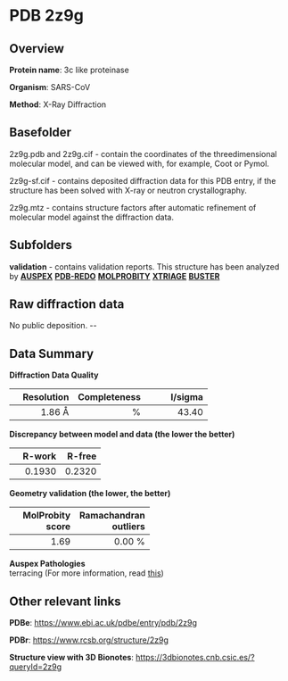 # PDB 2z9g

## Overview

**Protein name**: 3c like proteinase

**Organism**: SARS-CoV

**Method**: X-Ray Diffraction

## Basefolder

2z9g.pdb and 2z9g.cif - contain the coordinates of the threedimensional molecular model, and can be viewed with, for example, Coot or Pymol.

2z9g-sf.cif - contains deposited diffraction data for this PDB entry, if the structure has been solved with X-ray or neutron crystallography.

2z9g.mtz - contains structure factors after automatic refinement of molecular model against the diffraction data.

## Subfolders





**validation** - contains validation reports. This structure has been analyzed by [**AUSPEX**](https://github.com/thorn-lab/coronavirus_structural_task_force/tree/master/pdb/3c_like_proteinase/SARS-CoV/2z9g/validation/auspex) [**PDB-REDO**](https://github.com/thorn-lab/coronavirus_structural_task_force/tree/master/pdb/3c_like_proteinase/SARS-CoV/2z9g/validation/pdb-redo) [**MOLPROBITY**](https://github.com/thorn-lab/coronavirus_structural_task_force/tree/master/pdb/3c_like_proteinase/SARS-CoV/2z9g/validation/molprobity) [**XTRIAGE**](https://github.com/thorn-lab/coronavirus_structural_task_force/blob/master/pdb/3c_like_proteinase/SARS-CoV/2z9g/validation/Xtriage_output.log) [**BUSTER**](https://www.globalphasing.com/buster/wiki/index.cgi?Covid19Pdb2Z9G)

## Raw diffraction data

No public deposition. --<br> 

## Data Summary
**Diffraction Data Quality**

|   | Resolution | Completeness| I/sigma |
|---|-------------:|----------------:|--------------:|
|   |1.86 Å|      %|<img width=50/>43.40|

**Discrepancy between model and data (the lower the better)**

|   | **R-work**| **R-free**   
|---|-------------:|----------------:|           
||  0.1930|  0.2320|

**Geometry validation (the lower, the better)**

|   |**MolProbity<br>score**| **Ramachandran<br>outliers** 
|---|-------------:|----------------:|
||  1.69|  0.00 %|

**Auspex Pathologies**<br> terracing (For more information, read [this](https://github.com/thorn-lab/coronavirus_structural_task_force/blob/master/pdb/3c_like_proteinase/SARS-CoV/2z9g/validation/auspex/2z9g_auspex_comments.txt))

 



## Other relevant links 
**PDBe**:  https://www.ebi.ac.uk/pdbe/entry/pdb/2z9g
 
**PDBr**: https://www.rcsb.org/structure/2z9g 

**Structure view with 3D Bionotes**: https://3dbionotes.cnb.csic.es/?queryId=2z9g

